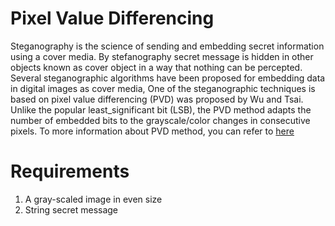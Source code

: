 # Pixel Value Differencing
Steganography is the science of sending and embedding secret information using a cover media. By stefanography secret message is hidden in other objects known as cover object in a way that nothing can be percepted. Several steganographic algorithms have been proposed for
embedding data in digital images as cover media, One of the steganographic techniques is based on pixel value differencing (PVD) was proposed by Wu and Tsai. Unlike the popular least_significant bit (LSB), the PVD method adapts the number of embedded bits to the grayscale/color changes in consecutive pixels. To more information about PVD method, you can refer to [here](https://www.sciencedirect.com/science/article/abs/pii/S0167865502004026)  
# Requirements
1. A gray-scaled image in even size
2. String secret message
